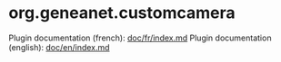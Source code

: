 # org.geneanet.customcamera

Plugin documentation (french): [doc/fr/index.md](doc/fr/index.md)
Plugin documentation (english): [doc/en/index.md](doc/en/index.md)